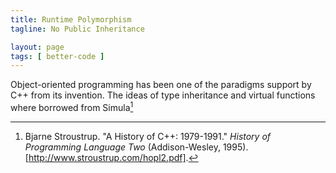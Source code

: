 ```yaml
---
title: Runtime Polymorphism
tagline: No Public Inheritance

layout: page
tags: [ better-code ]
---
```


Object-oriented programming has been one of the paradigms support by C++ from its invention. The ideas of type inheritance and virtual functions where borrowed from Simula[^cpp-history]

[^cpp-history]:
    Bjarne Stroustrup. "A History of C++: 1979-1991." _History of Programming Language Two_ (Addison-Wesley, 1995). [http://www.stroustrup.com/hopl2.pdf].
